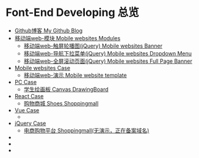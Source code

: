 # Font-End Developing 总览

<ul>
    <li><a href="https://yingshanguo.github.io/" target="_blank">Github博客 My Github Blog</a></li>
    <li><a href=":;">移动端web-模块 Mobile websites Modules</a>
        <ul>
            <li><a href="https://yingshanguo.github.io/Mobile-WEB-Banner/." target="_blank">移动端web-触屏轮播图(jQuery) Mobile websites Banner</a></li>
            <li><a href="https://yingshanguo.github.io/Mobile-WEB-DropdownMenu/." target="_blank">移动端web-导航下拉菜单(jQuery) Mobile websites Dropdown Menu </a></li>
            <li><a href="https://yingshanguo.github.io/Mobile-WEB-FullPage-Banner/." target="_blank">移动端web-全屏滚动页面(jQuery) Mobile websites Full Page Banner</a></li>
        </ul>
    </li>
    <li><a href=":;">Mobile websites Case</a>
        <ul>
            <li><a href="https://yingshanguo.github.io/Mobile-template/" target="_blank">移动端web-演示 Mobile website template</a></li>
        </ul>
    </li>
    <li><a href=":;">PC Case</a>
        <ul>
            <li><a href="https://yingshanguo.github.io/Canvas_DrawingBoard/" target="_blank">学生绘画板 Canvas DrawingBoard</a></li>
        </ul>
    </li>
    <li><a href=":;">React Case</a>
        <ul>
            <li><a href="https://yingshanguo.github.io/ShoesShop_React/" target="_blank">购物商城 Shoes Shoppingmall</a></li>
        </ul>
    </li>
    <li><a href=":;">Vue Case</a>
        <ul>
            <li><a href="" target="_blank"></a></li>
        </ul>
    </li>
    <li><a href=":;">jQuery Case</a>
        <ul>
            <li><a href="https://github.com/YingshanGuo/shoppingmall" target="_blank">电商购物平台 Shoppingmall(无演示，正在备案域名)</a></li>
        </ul>
    </li>
    <li><a href="" target="_blank"></a></li>
    <li><a href="" target="_blank"></a></li>
    <li><a href="" target="_blank"></a></li>
</ul>